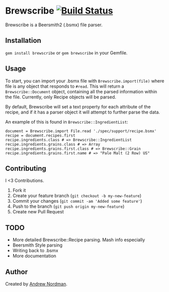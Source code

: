 # Brewscribe [![Build Status](https://secure.travis-ci.org/cadwallion/brewscribe.png)](http://travis-ci.org/cadwallion/brewscribe)

Brewscribe is a Beersmith2 (.bsmx) file parser.

## Installation

`gem install brewscribe` or `gem brewscribe` in your Gemfile.

## Usage

To start, you can import your .bsmx file with `Brewscribe.import(file)` where file
is any object that responds to `#read`.  This will return a `Brewscribe::Document`
object, containing all the parsed information within the file. Currently, only Recipe
objects will be parsed.

By default, Brewscribe will set a text property for each attribute of the recipe, and
if it has a parser object it will attempt to further parse the data.

An example of this is found in `Brewscribe::IngredientList`:

```
document = Brewscribe.import File.read './spec/support/recipe.bsmx'
recipe = document.recipes.first
recipe.ingredients.class # => Brewscribe::IngredientList
recipe.ingredients.grains.class # => Array
recipe.ingredients.grains.first.class # => Brewscribe::Grain
recipe.ingredients.grains.first.name # => "Pale Malt (2 Row) US"
```

## Contributing

I <3 Contributions.

1. Fork it
2. Create your feature branch (`git checkout -b my-new-feature`)
3. Commit your changes (`git commit -am 'Added some feature'`)
4. Push to the branch (`git push origin my-new-feature`)
5. Create new Pull Request

## TODO

* More detailed Brewscribe::Recipe parsing. Mash info especially
* Beersmith Style parsing
* Writing back to .bsmx
* More documentation

## Author

Created by [Andrew Nordman](https://github.com/cadwallion/).
